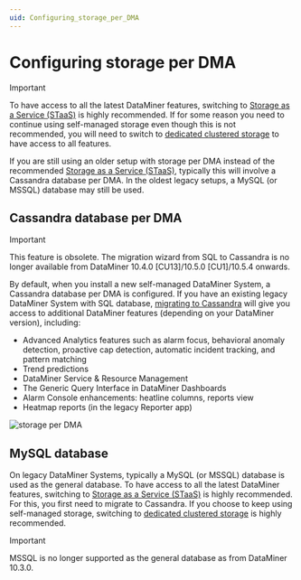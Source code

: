 ```yaml
---
uid: Configuring_storage_per_DMA
---
```


# Configuring storage per DMA

> [!IMPORTANT]
> To have access to all the latest DataMiner features, switching to [Storage as a Service (STaaS)](xref:STaaS) is highly recommended. If for some reason you need to continue using self-managed storage even though this is not recommended, you will need to switch to [dedicated clustered storage](xref:Configuring_dedicated_clustered_storage) to have access to all features.

If you are still using an older setup with storage per DMA instead of the recommended [Storage as a Service (STaaS)](xref:STaaS), typically this will involve a Cassandra database per DMA. In the oldest legacy setups, a MySQL (or MSSQL) database may still be used.

## Cassandra database per DMA

> [!IMPORTANT]
> This feature is obsolete. The migration wizard from SQL to Cassandra is no longer available from DataMiner 10.4.0 [CU13]/10.5.0 [CU1]/10.5.4 onwards.<!-- RN 42305 -->

By default, when you install a new self-managed DataMiner System, a Cassandra database per DMA is configured. If you have an existing legacy DataMiner System with SQL database, [migrating to Cassandra](xref:Migrating_the_general_database_to_Cassandra) will give you access to additional DataMiner features (depending on your DataMiner version), including:

- Advanced Analytics features such as alarm focus, behavioral anomaly detection, proactive cap detection, automatic incident tracking, and pattern matching
- Trend predictions
- DataMiner Service & Resource Management
- The Generic Query Interface in DataMiner Dashboards
- Alarm Console enhancements: heatline columns, reports view
- Heatmap reports (in the legacy Reporter app)

![storage per DMA](~/user-guide/images/Storage_per_DMA.svg)

## MySQL database

On legacy DataMiner Systems, typically a MySQL (or MSSQL) database is used as the general database. To have access to all the latest DataMiner features, switching to [Storage as a Service (STaaS)](xref:STaaS) is highly recommended. For this, you first need to migrate to Cassandra. If you choose to keep using self-managed storage, switching to [dedicated clustered storage](xref:Configuring_dedicated_clustered_storage) is highly recommended.

> [!IMPORTANT]
> MSSQL is no longer supported as the general database as from DataMiner 10.3.0.
